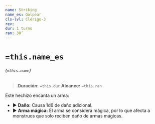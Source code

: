 ```yaml
---
name: Striking
name_es: Golpear
cls-lvl: Clérigo-3
rev: 
dur: 1 turno
ran: 30’
---
```

# `=this.name_es`
###### (`=this.name`)

>**Duración:** `=this.dur`
>**Alcance:** `=this.ran`

Este hechizo encanta un arma: 
- ▶ **Daño:** Causa 1d6 de daño adicional. 
- ▶ **Arma mágica:** El arma se considera mágica, por lo que afecta a monstruos que solo reciben daño de armas mágicas.